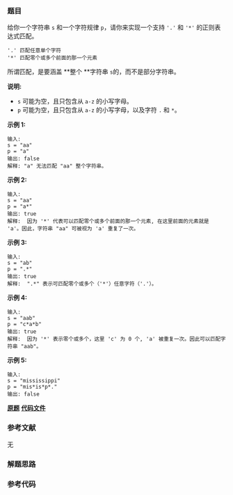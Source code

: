 ### 题目
给你一个字符串 `s` 和一个字符规律 `p`，请你来实现一个支持 `'.'` 和 `'*'` 的正则表达式匹配。

    
    
    '.' 匹配任意单个字符
    '*' 匹配零个或多个前面的那一个元素
    

所谓匹配，是要涵盖  **整个  **字符串 `s`的，而不是部分字符串。

**说明:**

  * `s` 可能为空，且只包含从 `a-z` 的小写字母。
  * `p` 可能为空，且只包含从 `a-z` 的小写字母，以及字符 `.` 和 `*`。

**示例 1:**

    
    
    输入:
    s = "aa"
    p = "a"
    输出: false
    解释: "a" 无法匹配 "aa" 整个字符串。
    

**示例 2:**

    
    
    输入:
    s = "aa"
    p = "a*"
    输出: true
    解释:  因为 '*' 代表可以匹配零个或多个前面的那一个元素, 在这里前面的元素就是 'a'。因此，字符串 "aa" 可被视为 'a' 重复了一次。
    

**示例  3:**

    
    
    输入:
    s = "ab"
    p = ".*"
    输出: true
    解释:  ".*" 表示可匹配零个或多个（'*'）任意字符（'.'）。
    

**示例 4:**

    
    
    输入:
    s = "aab"
    p = "c*a*b"
    输出: true
    解释:  因为 '*' 表示零个或多个，这里 'c' 为 0 个, 'a' 被重复一次。因此可以匹配字符串 "aab"。
    

**示例 5:**

    
    
    输入:
    s = "mississippi"
    p = "mis*is*p*."
    输出: false

 **[原题](https://leetcode-cn.com/problems/regular-expression-matching/)**    **[代码文件]()**


### 参考文献
无

### 解题思路




### 参考代码

```go


```




